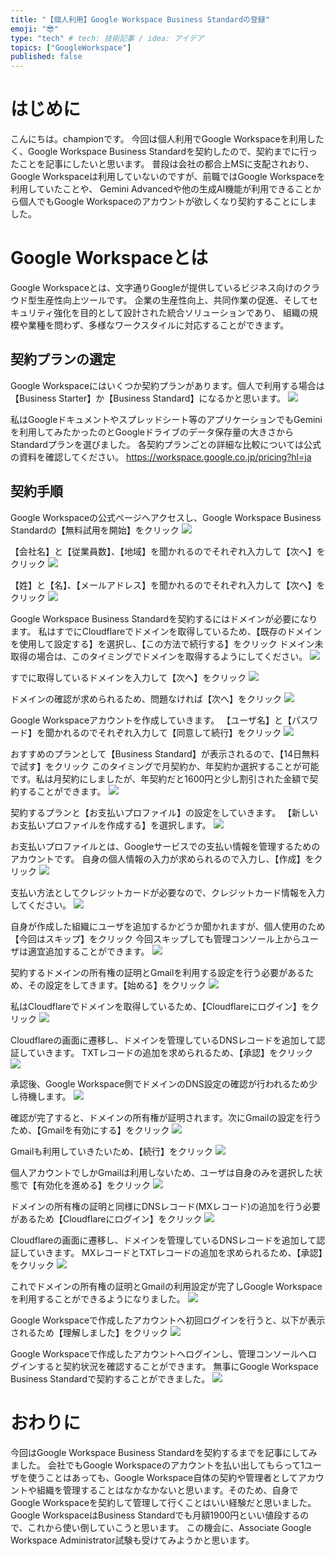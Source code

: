 ```yaml
---
title: "【個人利用】Google Workspace Business Standardの登録"
emoji: "😎"
type: "tech" # tech: 技術記事 / idea: アイデア
topics: ["GoogleWorkspace"]
published: false
---
```


# はじめに
こんにちは。championです。
今回は個人利用でGoogle Workspaceを利用したく、Google Workspace Business Standardを契約したので、契約までに行ったことを記事にしたいと思います。
普段は会社の都合上MSに支配されおり、Google Workspaceは利用していないのですが、前職ではGoogle Workspaceを利用していたことや、
Gemini Advancedや他の生成AI機能が利用できることから個人でもGoogle Workspaceのアカウントが欲しくなり契約することにしました。

# Google Workspaceとは
Google Workspaceとは、文字通りGoogleが提供しているビジネス向けのクラウド型生産性向上ツールです。
企業の生産性向上、共同作業の促進、そしてセキュリティ強化を目的として設計された統合ソリューションであり、
組織の規模や業種を問わず、多様なワークスタイルに対応することができます。

## 契約プランの選定
Google Workspaceにはいくつか契約プランがあります。個人で利用する場合は【Business Starter】か【Business Standard】になるかと思います。
![](/images/google-workspace-business-standard/gws30.png)

私はGoogleドキュメントやスプレッドシート等のアプリケーションでもGeminiを利用してみたかったのとGoogleドライブのデータ保存量の大きさからStandardプランを選びました。
各契約プランごとの詳細な比較については公式の資料を確認してください。
https://workspace.google.co.jp/pricing?hl=ja

## 契約手順
Google Workspaceの公式ページへアクセスし、Google Workspace Business Standardの【無料試用を開始】をクリック
![](/images/google-workspace-business-standard/gws01.png)

【会社名】と【従業員数】、【地域】を聞かれるのでそれぞれ入力して【次へ】をクリック
![](/images/google-workspace-business-standard/gws02.png)

【姓】と【名】、【メールアドレス】を聞かれるのでそれぞれ入力して【次へ】をクリック
![](/images/google-workspace-business-standard/gws03.png)

Google Workspace Business Standardを契約するにはドメインが必要になります。
私はすでにCloudflareでドメインを取得しているため、【既存のドメインを使用して設定する】を選択し、【この方法で続行する】をクリック
ドメイン未取得の場合は、このタイミングでドメインを取得するようにしてください。
![](/images/google-workspace-business-standard/gws04.png)

すでに取得しているドメインを入力して【次へ】をクリック
![](/images/google-workspace-business-standard/gws05.png)

ドメインの確認が求められるため、問題なければ【次へ】をクリック
![](/images/google-workspace-business-standard/gws06.png)

Google Workspaceアカウントを作成していきます。
【ユーザ名】と【パスワード】を聞かれるのでそれぞれ入力して【同意して続行】をクリック
![](/images/google-workspace-business-standard/gws07.png)

おすすめのプランとして【Business Standard】が表示されるので、【14日無料で試す】をクリック
このタイミングで月契約か、年契約か選択することが可能です。私は月契約にしましたが、年契約だと1600円と少し割引された金額で契約することができます。
![](/images/google-workspace-business-standard/gws08.png)

契約するプランと【お支払いプロファイル】の設定をしていきます。
【新しいお支払いプロファイルを作成する】を選択します。
![](/images/google-workspace-business-standard/gws09.png)

お支払いプロファイルとは、Googleサービスでの支払い情報を管理するためのアカウントです。
自身の個人情報の入力が求められるので入力し、【作成】をクリック
![](/images/google-workspace-business-standard/gws10.png)

支払い方法としてクレジットカードが必要なので、クレジットカード情報を入力してください。
![](/images/google-workspace-business-standard/gws11.png)

自身が作成した組織にユーザを追加するかどうか聞かれますが、個人使用のため【今回はスキップ】をクリック
今回スキップしても管理コンソール上からユーザは適宜追加することができます。
![](/images/google-workspace-business-standard/gws12.png)

契約するドメインの所有権の証明とGmailを利用する設定を行う必要があるため、その設定をしてきます。【始める】をクリック
![](/images/google-workspace-business-standard/gws13.png)

私はCloudflareでドメインを取得しているため、【Cloudflareにログイン】をクリック
![](/images/google-workspace-business-standard/gws14.png)

Cloudflareの画面に遷移し、ドメインを管理しているDNSレコードを追加して認証していきます。
TXTレコードの追加を求められるため、【承認】をクリック
![](/images/google-workspace-business-standard/gws15.png)

承認後、Google Workspace側でドメインのDNS設定の確認が行われるため少し待機します。
![](/images/google-workspace-business-standard/gws16.png)

確認が完了すると、ドメインの所有権が証明されます。次にGmailの設定を行うため、【Gmailを有効にする】をクリック
![](/images/google-workspace-business-standard/gws17.png)

Gmailも利用していきたいため、【続行】をクリック
![](/images/google-workspace-business-standard/gws18.png)

個人アカウントでしかGmailは利用しないため、ユーザは自身のみを選択した状態で【有効化を進める】をクリック
![](/images/google-workspace-business-standard/gws19.png)

ドメインの所有権の証明と同様にDNSレコード(MXレコード)の追加を行う必要があるため【Cloudflareにログイン】をクリック
![](/images/google-workspace-business-standard/gws20.png)

Cloudflareの画面に遷移し、ドメインを管理しているDNSレコードを追加して認証していきます。
MXレコードとTXTレコードの追加を求められるため、【承認】をクリック
![](/images/google-workspace-business-standard/gws21.png)

これでドメインの所有権の証明とGmailの利用設定が完了しGoogle Workspaceを利用することができるようになりました。
![](/images/google-workspace-business-standard/gws22.png)

Google Workspaceで作成したアカウントへ初回ログインを行うと、以下が表示されるため【理解しました】をクリック
![](/images/google-workspace-business-standard/gws28.png)

Google Workspaceで作成したアカウントへログインし、管理コンソールへログインすると契約状況を確認することができます。
無事にGoogle Workspace Business Standardで契約することができました。
![](/images/google-workspace-business-standard/gws29.png)

# おわりに
今回はGoogle Workspace Business Standardを契約するまでを記事にしてみました。
会社でもGoogle Workspaceのアカウントを払い出してもらって1ユーザを使うことはあっても、Google Workspace自体の契約や管理者としてアカウントや組織を管理することはなかなかないと思います。そのため、自身でGoogle Workspaceを契約して管理して行くことはいい経験だと思いました。
Google WorkspaceはBusiness Standardでも月額1900円といい値段するので、これから使い倒していこうと思います。
この機会に、Associate Google Workspace Administrator試験も受けてみようかと思います。